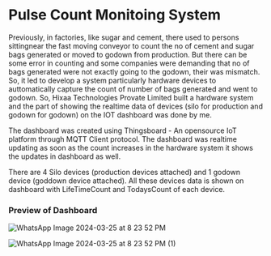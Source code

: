 # Pulse Count Monitoing System


Previously, in factories, like sugar and cement, there used to persons sittingnear the fast moving conveyor to count the no of cement and sugar bags generated or moved to godown from production. But there can be some error in counting and some companies were demanding that no of bags generated were not exactly going to the godown, their was mismatch. So, it led to develop a system particularly hardware devices to auttomatically capture the count of number of bags generated and went to godown. So, Hixaa Technologies Provate Limited built a hardware system and the part of showing the realtime data of devices (silo for production and godown for godown) on the IOT dashboard was done by me.

The dashboard was created using Thingsboard - An opensource IoT platform through MQTT Client protocol. The dashboard was realtime updating as soon as the count increases in the hardware system it shows the updates in dashboard as well.

There are 4 Silo devices (production devices attached) and 1 godown device (goddown device attached). All these devices data is shown on dashboard with LifeTimeCount and TodaysCount of each device.

### Preview of Dashboard

![WhatsApp Image 2024-03-25 at 8 23 52 PM](https://github.com/tanishpophale53/PCMS/assets/71888416/4b20ef50-993f-4024-bc76-c0832ea32d98)


![WhatsApp Image 2024-03-25 at 8 23 52 PM (1)](https://github.com/tanishpophale53/PCMS/assets/71888416/a7dcd506-d64b-4971-9c62-5c1c908d492a)
